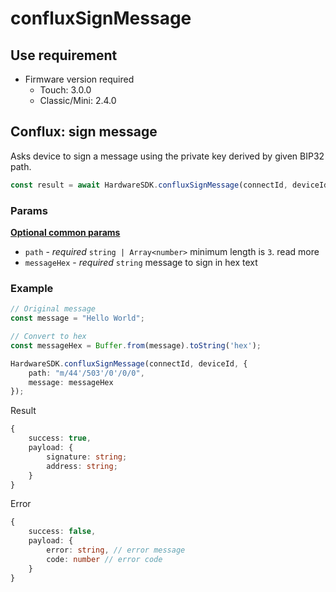 # confluxSignMessage

## Use requirement

* Firmware version required
  * Touch: 3.0.0
  * Classic/Mini: 2.4.0

## Conflux: sign message <a href="#ethereum-sign-message" id="ethereum-sign-message"></a>

Asks device to sign a message using the private key derived by given BIP32 path.

```typescript
const result = await HardwareSDK.confluxSignMessage(connectId, deviceId, params);
```

### Params

[**Optional common params**](../common-params.md)

* `path` - _required_ `string | Array<number>` minimum length is `3`. read more
* `messageHex` - _required_ `string` message to sign in hex text

### Example

```typescript
// Original message
const message = "Hello World";

// Convert to hex
const messageHex = Buffer.from(message).toString('hex');

HardwareSDK.confluxSignMessage(connectId, deviceId, {
    path: "m/44'/503'/0'/0/0",
    message: messageHex
});
```

Result

```typescript
{
    success: true,
    payload: {
        signature: string;
        address: string;
    }
}
```

Error

```typescript
{
    success: false,
    payload: {
        error: string, // error message
        code: number // error code
    }
}
```
